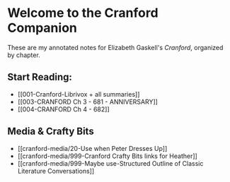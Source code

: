 # Welcome to the Cranford Companion

These are my annotated notes for Elizabeth Gaskell's *Cranford*, organized by chapter.

## Start Reading:

- [[001-Cranford-Librivox + all summaries]]
- [[003-CRANFORD Ch 3 - 681 - ANNIVERSARY]]
- [[004-CRANFORD Ch 4 - 682]]

## Media & Crafty Bits

- [[cranford-media/20-Use when Peter Dresses Up]]
- [[cranford-media/999-Cranford Crafty Bits links for Heather]]
- [[cranford-media/999-Maybe use-Structured Outline of Classic Literature Conversations]]